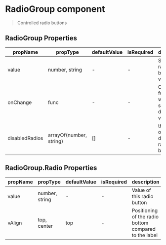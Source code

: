# RadioGroup component

> Controlled radio buttons

## RadioGroup Properties

| propName | propType | defaultValue | isRequired | description |
|----------|----------|--------------|------------|-------------|
| value | number, string | - | - | Selected radio button value |
| onChange | func | - | - | Callback function when user selects a different value |
| disabledRadios | arrayOf(number, string) | [] | - | the values of the disabled radio buttons |

## RadioGroup.Radio Properties

| propName | propType | defaultValue | isRequired | description |
|----------|----------|--------------|------------|-------------|
| value | number, string | - | - | Value of this radio button |
| vAlign | top, center | top | - | Positioning of the radio bottom compared to the label |
